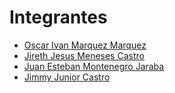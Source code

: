 # Integrantes
* [Oscar Ivan Marquez Marquez](hoja_de_vida/oscar_marquez_marquez.md)
* [Jireth Jesus Meneses Castro](hoja-de-vida-jireth/jireth-meneses-castro.md)
* [Juan Esteban Montenegro Jaraba](hoja-de-vida-juan/juan-montenegro-jaraba.md)
* [Jimmy Junior Castro](hoja_de_vida_jimmy/jimmy-castro.md)
